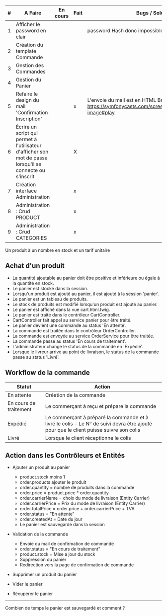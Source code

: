 
| #   | A Faire                                                                                                    | En cours | Fait | Bugs / Solution                                                                                    | Abandonné |
|-----|------------------------------------------------------------------------------------------------------------|----------|------|----------------------------------------------------------------------------------------------------|-----------|
| 1   | Afficher le password en clair                                                                              |          |      | password Hash donc impossible de l'afficher                                                        | X         |
| 2   | Création du template Commande                                                                              |          |      |                                                                                                    |           |
| 3   | Gestion des Commandes                                                                                      |          |      |                                                                                                    |           |
| 4   | Gestion du Panier                                                                                          |          |      |                                                                                                    |           |
| 5   | Refaire le design du mail 'Confirmation Inscription'                                                       |          | x    | L'envoie du mail est en HTML Brut / https://symfonycasts.com/screencast/mailer/embedded-image#play |           |
| 6   | Écrire un script qui permet à l'utilisateur d'afficher son mot de passe lorsqu'il se connecte ou s'inscrit |          | X    |                                                                                                    |           |    
| 7   | Création interface Administration                                                                          |          | x    |                                                                                                    |           |
| 8   | Administration : Crud PRODUCT                                                                              |          | x    |                                                                                                    |           |
| 9   | Administration : Crud CATEGORIES                                                                           |          | x    |                                                                                                    |           |

Un produit à un nombre en stock et un tarif unitaire

## Achat d'un produit

- La quantité ajoutable au panier doit être positive et inférieure ou égale à la quantité en stock.
- Le panier est stocké dans la session.
- Lorsqu'un produit est ajouté au panier, il est ajouté à la session 'panier'.
- Le panier est un tableau de produits.
- Le stock de produits est modifié lorsqu'un produit est ajouté au panier.
- Le panier est affiché dans la vue cart.html.twig.
- Le panier est traité dans le contrôleur CartController.
- CartController fait appel au service panier pour être traité.
- Le panier devient une commande au status 'En attente'.
- La commande est traitée dans le contrôleur OrderController.
- La commande est envoyée au service OrderService pour être traitée.
- La commande passe au status 'En cours de traitement'.
- L'administrateur change le status de la commande en 'Expédié'.
- Lorsque le livreur arrive au point de livraison, le status de la commande passe au status 'Livré'.

## Workflow de la commande

| Statut                 | Action                                                                                                                                |
|------------------------|---------------------------------------------------------------------------------------------------------------------------------------|
| En attente             | Création de la commande                                                                                                               |
| En cours de traitement | Le commerçant à reçu et prépare la commande                                                                                           |
| Expédié                | Le commerçant à préparé la commande et à livré le colis - Le N° de suivi devra être ajouté pour que le client puisse suivre son colis |
| Livré                  | Lorsque le client réceptionne le colis                                                                                                |

## Action dans les Contrôleurs et Entités

- Ajouter un produit au panier
    - product.stock moins 1
    - order.products ajouter le produit
    - order.quantity = nombre de produits dans la commande
    - order.price = product.price * order.quantity
    - order.carrierName = choix du mode de livraison (Entity Carrier)
    - order.carrierPrice = Prix du mode de livraison (Entity Carrier)
    - order.totalPrice = order.price + order.carrierPrice + TVA
    - order.status = "En attente"
    - order.createdAt = Date du jour
    - Le panier est sauvegardé dans la session

- Validation de la commande
  - Envoie du mail de confirmation de commande
  - order.status = "En cours de traitement"
  - product.stock = Mise a jour du stock
  - Suppression du panier
  - Redirection vers la page de confirmation de commande

- Supprimer un produit du panier
- Vider le panier
- Récupérer le panier

<hr>
Combien de temps le panier est sauvegardé et comment ?
